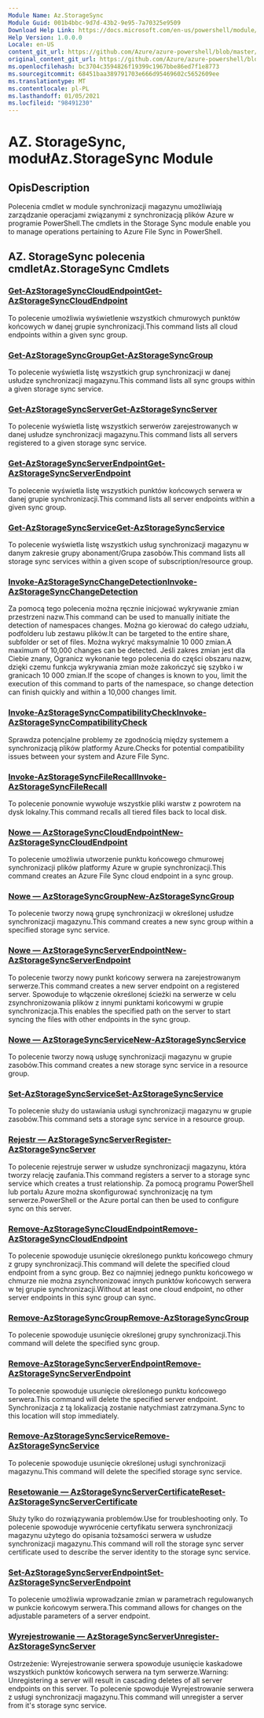 ```yaml
---
Module Name: Az.StorageSync
Module Guid: 001b4bbc-9d7d-43b2-9e95-7a70325e9509
Download Help Link: https://docs.microsoft.com/en-us/powershell/module/az.storagesync
Help Version: 1.0.0.0
Locale: en-US
content_git_url: https://github.com/Azure/azure-powershell/blob/master/src/StorageSync/StorageSync/help/Az.StorageSync.md
original_content_git_url: https://github.com/Azure/azure-powershell/blob/master/src/StorageSync/StorageSync/help/Az.StorageSync.md
ms.openlocfilehash: bc3704c3594826f19399c1967bbe86ed7f1e8773
ms.sourcegitcommit: 68451baa389791703e666d95469602c5652609ee
ms.translationtype: MT
ms.contentlocale: pl-PL
ms.lasthandoff: 01/05/2021
ms.locfileid: "98491230"
---
```

# <span data-ttu-id="9b786-101">AZ. StorageSync, moduł</span><span class="sxs-lookup"><span data-stu-id="9b786-101">Az.StorageSync Module</span></span>
## <span data-ttu-id="9b786-102">Opis</span><span class="sxs-lookup"><span data-stu-id="9b786-102">Description</span></span>
<span data-ttu-id="9b786-103">Polecenia cmdlet w module synchronizacji magazynu umożliwiają zarządzanie operacjami związanymi z synchronizacją plików Azure w programie PowerShell.</span><span class="sxs-lookup"><span data-stu-id="9b786-103">The cmdlets in the Storage Sync module enable you to manage operations pertaining to Azure File Sync in PowerShell.</span></span>

## <span data-ttu-id="9b786-104">AZ. StorageSync polecenia cmdlet</span><span class="sxs-lookup"><span data-stu-id="9b786-104">Az.StorageSync Cmdlets</span></span>
### [<span data-ttu-id="9b786-105">Get-AzStorageSyncCloudEndpoint</span><span class="sxs-lookup"><span data-stu-id="9b786-105">Get-AzStorageSyncCloudEndpoint</span></span>](Get-AzStorageSyncCloudEndpoint.md)
<span data-ttu-id="9b786-106">To polecenie umożliwia wyświetlenie wszystkich chmurowych punktów końcowych w danej grupie synchronizacji.</span><span class="sxs-lookup"><span data-stu-id="9b786-106">This command lists all cloud endpoints within a given sync group.</span></span>

### [<span data-ttu-id="9b786-107">Get-AzStorageSyncGroup</span><span class="sxs-lookup"><span data-stu-id="9b786-107">Get-AzStorageSyncGroup</span></span>](Get-AzStorageSyncGroup.md)
<span data-ttu-id="9b786-108">To polecenie wyświetla listę wszystkich grup synchronizacji w danej usłudze synchronizacji magazynu.</span><span class="sxs-lookup"><span data-stu-id="9b786-108">This command lists all sync groups within a given storage sync service.</span></span>

### [<span data-ttu-id="9b786-109">Get-AzStorageSyncServer</span><span class="sxs-lookup"><span data-stu-id="9b786-109">Get-AzStorageSyncServer</span></span>](Get-AzStorageSyncServer.md)
<span data-ttu-id="9b786-110">To polecenie wyświetla listę wszystkich serwerów zarejestrowanych w danej usłudze synchronizacji magazynu.</span><span class="sxs-lookup"><span data-stu-id="9b786-110">This command lists all servers registered to a given storage sync service.</span></span>

### [<span data-ttu-id="9b786-111">Get-AzStorageSyncServerEndpoint</span><span class="sxs-lookup"><span data-stu-id="9b786-111">Get-AzStorageSyncServerEndpoint</span></span>](Get-AzStorageSyncServerEndpoint.md)
<span data-ttu-id="9b786-112">To polecenie wyświetla listę wszystkich punktów końcowych serwera w danej grupie synchronizacji.</span><span class="sxs-lookup"><span data-stu-id="9b786-112">This command lists all server endpoints within a given sync group.</span></span>

### [<span data-ttu-id="9b786-113">Get-AzStorageSyncService</span><span class="sxs-lookup"><span data-stu-id="9b786-113">Get-AzStorageSyncService</span></span>](Get-AzStorageSyncService.md)
<span data-ttu-id="9b786-114">To polecenie wyświetla listę wszystkich usług synchronizacji magazynu w danym zakresie grupy abonament/Grupa zasobów.</span><span class="sxs-lookup"><span data-stu-id="9b786-114">This command lists all storage sync services within a given scope of subscription/resource group.</span></span>

### [<span data-ttu-id="9b786-115">Invoke-AzStorageSyncChangeDetection</span><span class="sxs-lookup"><span data-stu-id="9b786-115">Invoke-AzStorageSyncChangeDetection</span></span>](Invoke-AzStorageSyncChangeDetection.md)
<span data-ttu-id="9b786-116">Za pomocą tego polecenia można ręcznie inicjować wykrywanie zmian przestrzeni nazw.</span><span class="sxs-lookup"><span data-stu-id="9b786-116">This command can be used to manually initiate the detection of namespaces changes.</span></span> <span data-ttu-id="9b786-117">Można go kierować do całego udziału, podfolderu lub zestawu plików.</span><span class="sxs-lookup"><span data-stu-id="9b786-117">It can be targeted to the entire share, subfolder or set of files.</span></span> <span data-ttu-id="9b786-118">Można wykryć maksymalnie 10 000 zmian.</span><span class="sxs-lookup"><span data-stu-id="9b786-118">A maximum of 10,000 changes can be detected.</span></span> <span data-ttu-id="9b786-119">Jeśli zakres zmian jest dla Ciebie znany, Ogranicz wykonanie tego polecenia do części obszaru nazw, dzięki czemu funkcja wykrywania zmian może zakończyć się szybko i w granicach 10 000 zmian.</span><span class="sxs-lookup"><span data-stu-id="9b786-119">If the scope of changes is known to you, limit the execution of this command to parts of the namespace, so change detection can finish quickly and within a 10,000 changes limit.</span></span>

### [<span data-ttu-id="9b786-120">Invoke-AzStorageSyncCompatibilityCheck</span><span class="sxs-lookup"><span data-stu-id="9b786-120">Invoke-AzStorageSyncCompatibilityCheck</span></span>](Invoke-AzStorageSyncCompatibilityCheck.md)
<span data-ttu-id="9b786-121">Sprawdza potencjalne problemy ze zgodnością między systemem a synchronizacją plików platformy Azure.</span><span class="sxs-lookup"><span data-stu-id="9b786-121">Checks for potential compatibility issues between your system and Azure File Sync.</span></span>

### [<span data-ttu-id="9b786-122">Invoke-AzStorageSyncFileRecall</span><span class="sxs-lookup"><span data-stu-id="9b786-122">Invoke-AzStorageSyncFileRecall</span></span>](Invoke-AzStorageSyncFileRecall.md)
<span data-ttu-id="9b786-123">To polecenie ponownie wywołuje wszystkie pliki warstw z powrotem na dysk lokalny.</span><span class="sxs-lookup"><span data-stu-id="9b786-123">This command recalls all tiered files back to local disk.</span></span>

### [<span data-ttu-id="9b786-124">Nowe — AzStorageSyncCloudEndpoint</span><span class="sxs-lookup"><span data-stu-id="9b786-124">New-AzStorageSyncCloudEndpoint</span></span>](New-AzStorageSyncCloudEndpoint.md)
<span data-ttu-id="9b786-125">To polecenie umożliwia utworzenie punktu końcowego chmurowej synchronizacji plików platformy Azure w grupie synchronizacji.</span><span class="sxs-lookup"><span data-stu-id="9b786-125">This command creates an Azure File Sync cloud endpoint in a sync group.</span></span>

### [<span data-ttu-id="9b786-126">Nowe — AzStorageSyncGroup</span><span class="sxs-lookup"><span data-stu-id="9b786-126">New-AzStorageSyncGroup</span></span>](New-AzStorageSyncGroup.md)
<span data-ttu-id="9b786-127">To polecenie tworzy nową grupę synchronizacji w określonej usłudze synchronizacji magazynu.</span><span class="sxs-lookup"><span data-stu-id="9b786-127">This command creates a new sync group within a specified storage sync service.</span></span>

### [<span data-ttu-id="9b786-128">Nowe — AzStorageSyncServerEndpoint</span><span class="sxs-lookup"><span data-stu-id="9b786-128">New-AzStorageSyncServerEndpoint</span></span>](New-AzStorageSyncServerEndpoint.md)
<span data-ttu-id="9b786-129">To polecenie tworzy nowy punkt końcowy serwera na zarejestrowanym serwerze.</span><span class="sxs-lookup"><span data-stu-id="9b786-129">This command creates a new server endpoint on a registered server.</span></span> <span data-ttu-id="9b786-130">Spowoduje to włączenie określonej ścieżki na serwerze w celu zsynchronizowania plików z innymi punktami końcowymi w grupie synchronizacja.</span><span class="sxs-lookup"><span data-stu-id="9b786-130">This enables the specified path on the server to start syncing the files with other endpoints in the sync group.</span></span>

### [<span data-ttu-id="9b786-131">Nowe — AzStorageSyncService</span><span class="sxs-lookup"><span data-stu-id="9b786-131">New-AzStorageSyncService</span></span>](New-AzStorageSyncService.md)
<span data-ttu-id="9b786-132">To polecenie tworzy nową usługę synchronizacji magazynu w grupie zasobów.</span><span class="sxs-lookup"><span data-stu-id="9b786-132">This command creates a new storage sync service in a resource group.</span></span>

### [<span data-ttu-id="9b786-133">Set-AzStorageSyncService</span><span class="sxs-lookup"><span data-stu-id="9b786-133">Set-AzStorageSyncService</span></span>](New-AzStorageSyncService.md)
<span data-ttu-id="9b786-134">To polecenie służy do ustawiania usługi synchronizacji magazynu w grupie zasobów.</span><span class="sxs-lookup"><span data-stu-id="9b786-134">This command sets a storage sync service in a resource group.</span></span>

### [<span data-ttu-id="9b786-135">Rejestr — AzStorageSyncServer</span><span class="sxs-lookup"><span data-stu-id="9b786-135">Register-AzStorageSyncServer</span></span>](Register-AzStorageSyncServer.md)
<span data-ttu-id="9b786-136">To polecenie rejestruje serwer w usłudze synchronizacji magazynu, która tworzy relację zaufania.</span><span class="sxs-lookup"><span data-stu-id="9b786-136">This command registers a server to a storage sync service which creates a trust relationship.</span></span> <span data-ttu-id="9b786-137">Za pomocą programu PowerShell lub portalu Azure można skonfigurować synchronizację na tym serwerze.</span><span class="sxs-lookup"><span data-stu-id="9b786-137">PowerShell or the Azure portal can then be used to configure sync on this server.</span></span>

### [<span data-ttu-id="9b786-138">Remove-AzStorageSyncCloudEndpoint</span><span class="sxs-lookup"><span data-stu-id="9b786-138">Remove-AzStorageSyncCloudEndpoint</span></span>](Remove-AzStorageSyncCloudEndpoint.md)
<span data-ttu-id="9b786-139">To polecenie spowoduje usunięcie określonego punktu końcowego chmury z grupy synchronizacji.</span><span class="sxs-lookup"><span data-stu-id="9b786-139">This command will delete the specified cloud endpoint from a sync group.</span></span> <span data-ttu-id="9b786-140">Bez co najmniej jednego punktu końcowego w chmurze nie można zsynchronizować innych punktów końcowych serwera w tej grupie synchronizacji.</span><span class="sxs-lookup"><span data-stu-id="9b786-140">Without at least one cloud endpoint, no other server endpoints in this sync group can sync.</span></span>

### [<span data-ttu-id="9b786-141">Remove-AzStorageSyncGroup</span><span class="sxs-lookup"><span data-stu-id="9b786-141">Remove-AzStorageSyncGroup</span></span>](Remove-AzStorageSyncGroup.md)
<span data-ttu-id="9b786-142">To polecenie spowoduje usunięcie określonej grupy synchronizacji.</span><span class="sxs-lookup"><span data-stu-id="9b786-142">This command will delete the specified sync group.</span></span>

### [<span data-ttu-id="9b786-143">Remove-AzStorageSyncServerEndpoint</span><span class="sxs-lookup"><span data-stu-id="9b786-143">Remove-AzStorageSyncServerEndpoint</span></span>](Remove-AzStorageSyncServerEndpoint.md)
<span data-ttu-id="9b786-144">To polecenie spowoduje usunięcie określonego punktu końcowego serwera.</span><span class="sxs-lookup"><span data-stu-id="9b786-144">This command will delete the specified server endpoint.</span></span> <span data-ttu-id="9b786-145">Synchronizacja z tą lokalizacją zostanie natychmiast zatrzymana.</span><span class="sxs-lookup"><span data-stu-id="9b786-145">Sync to this location will stop immediately.</span></span>

### [<span data-ttu-id="9b786-146">Remove-AzStorageSyncService</span><span class="sxs-lookup"><span data-stu-id="9b786-146">Remove-AzStorageSyncService</span></span>](Remove-AzStorageSyncService.md)
<span data-ttu-id="9b786-147">To polecenie spowoduje usunięcie określonej usługi synchronizacji magazynu.</span><span class="sxs-lookup"><span data-stu-id="9b786-147">This command will delete the specified storage sync service.</span></span>

### [<span data-ttu-id="9b786-148">Resetowanie — AzStorageSyncServerCertificate</span><span class="sxs-lookup"><span data-stu-id="9b786-148">Reset-AzStorageSyncServerCertificate</span></span>](Reset-AzStorageSyncServerCertificate.md)
<span data-ttu-id="9b786-149">Służy tylko do rozwiązywania problemów.</span><span class="sxs-lookup"><span data-stu-id="9b786-149">Use for troubleshooting only.</span></span> <span data-ttu-id="9b786-150">To polecenie spowoduje wywrócenie certyfikatu serwera synchronizacji magazynu użytego do opisania tożsamości serwera w usłudze synchronizacji magazynu.</span><span class="sxs-lookup"><span data-stu-id="9b786-150">This command will roll the storage sync server certificate used to describe the server identity to the storage sync service.</span></span>

### [<span data-ttu-id="9b786-151">Set-AzStorageSyncServerEndpoint</span><span class="sxs-lookup"><span data-stu-id="9b786-151">Set-AzStorageSyncServerEndpoint</span></span>](Set-AzStorageSyncServerEndpoint.md)
<span data-ttu-id="9b786-152">To polecenie umożliwia wprowadzanie zmian w parametrach regulowanych w punkcie końcowym serwera.</span><span class="sxs-lookup"><span data-stu-id="9b786-152">This command allows for changes on the adjustable parameters of a server endpoint.</span></span>

### [<span data-ttu-id="9b786-153">Wyrejestrowanie — AzStorageSyncServer</span><span class="sxs-lookup"><span data-stu-id="9b786-153">Unregister-AzStorageSyncServer</span></span>](Unregister-AzStorageSyncServer.md)
<span data-ttu-id="9b786-154">Ostrzeżenie: Wyrejestrowanie serwera spowoduje usunięcie kaskadowe wszystkich punktów końcowych serwera na tym serwerze.</span><span class="sxs-lookup"><span data-stu-id="9b786-154">Warning: Unregistering a server will result in cascading deletes of all server endpoints on this server.</span></span> <span data-ttu-id="9b786-155">To polecenie spowoduje Wyrejestrowanie serwera z usługi synchronizacji magazynu.</span><span class="sxs-lookup"><span data-stu-id="9b786-155">This command will unregister a server from it's storage sync service.</span></span>

